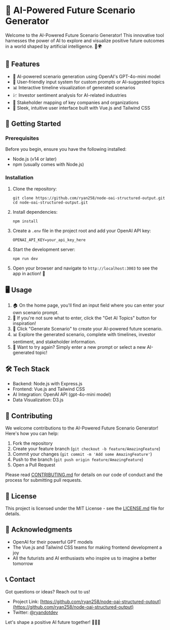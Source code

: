 # 🔮 AI-Powered Future Scenario Generator

Welcome to the AI-Powered Future Scenario Generator! This innovative tool harnesses the power of AI to explore and visualize positive future outcomes in a world shaped by artificial intelligence. 🚀🌍

## 🌟 Features

- 🧠 AI-powered scenario generation using OpenAI's GPT-4o-mini model
- 📝 User-friendly input system for custom prompts or AI-suggested topics
- 📊 Interactive timeline visualization of generated scenarios
- 💹 Investor sentiment analysis for AI-related industries
- 🏢 Stakeholder mapping of key companies and organizations
- 🎨 Sleek, intuitive user interface built with Vue.js and Tailwind CSS

## 🚀 Getting Started

### Prerequisites

Before you begin, ensure you have the following installed:
- Node.js (v14 or later)
- npm (usually comes with Node.js)

### Installation

1. Clone the repository:
   ```
   git clone https://github.com/ryan258/node-oai-structured-output.git
   cd node-oai-structured-output.git
   ```

2. Install dependencies:
   ```
   npm install
   ```

3. Create a `.env` file in the project root and add your OpenAI API key:
   ```
   OPENAI_API_KEY=your_api_key_here
   ```

4. Start the development server:
   ```
   npm run dev
   ```

5. Open your browser and navigate to `http://localhost:3003` to see the app in action! 🎉

## 🖥️ Usage

1. 🏠 On the home page, you'll find an input field where you can enter your own scenario prompt.
2. 🤖 If you're not sure what to enter, click the "Get AI Topics" button for inspiration!
3. 🚀 Click "Generate Scenario" to create your AI-powered future scenario.
4. 📊 Explore the generated scenario, complete with timelines, investor sentiment, and stakeholder information.
5. 🔄 Want to try again? Simply enter a new prompt or select a new AI-generated topic!

## 🛠️ Tech Stack

- Backend: Node.js with Express.js
- Frontend: Vue.js and Tailwind CSS
- AI Integration: OpenAI API (gpt-4o-mini model)
- Data Visualization: D3.js

## 🤝 Contributing

We welcome contributions to the AI-Powered Future Scenario Generator! Here's how you can help:

1. Fork the repository
2. Create your feature branch (`git checkout -b feature/AmazingFeature`)
3. Commit your changes (`git commit -m 'Add some AmazingFeature'`)
4. Push to the branch (`git push origin feature/AmazingFeature`)
5. Open a Pull Request

Please read [CONTRIBUTING.md](CONTRIBUTING.md) for details on our code of conduct and the process for submitting pull requests.

## 📜 License

This project is licensed under the MIT License - see the [LICENSE.md](LICENSE.md) file for details.

## 🙏 Acknowledgments

- OpenAI for their powerful GPT models
- The Vue.js and Tailwind CSS teams for making frontend development a joy
- All the futurists and AI enthusiasts who inspire us to imagine a better tomorrow

## 📞 Contact

Got questions or ideas? Reach out to us!

- Project Link: [https://github.com/ryan258/node-oai-structured-output](https://github.com/ryan258/node-oai-structured-output)
- Twitter: [@ryandotdev](https://twitter.com/ryandotdev)

Let's shape a positive AI future together! 💫🤖🌈